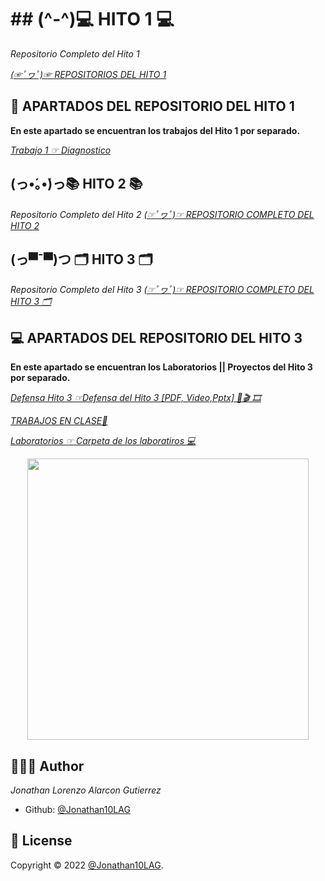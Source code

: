 # ## (^-^)💻 HITO 1 💻

*Repositorio Completo del Hito 1*

<A href="https://github.com/Ilia-sarzo/estructura-de-datos-/tree/main/hito%201"> *(☞ﾟヮﾟ)☞ REPOSITORIOS DEL HITO 1*  </A>


## 🚀 APARTADOS DEL REPOSITORIO DEL HITO 1

**En este apartado se encuentran los trabajos del Hito 1 por separado.**


*<A href="https://github.com/Jonathan10LAG/ESTRUCTURA-DE-DATOS/tree/main/HITO1"> Trabajo 1 ☞ Diagnostico </A>*
## (っ•́｡•́)っ📚  HITO 2 📚

*Repositorio Completo del Hito 2*
<A href="https://github.com/Jonathan10LAG/ESTRUCTURA-DE-DATOS/tree/main/HITO2"> *(☞ﾟヮﾟ)☞ REPOSITORIO COMPLETO DEL HITO 2*  </A>

## (っ▀¯▀)つ 🗂️​ HITO 3 🗂️​

*Repositorio Completo del Hito 3*
<A href="https://github.com/Ilia-sarzo/Baase-de-Datos-ll/tree/main/hito3"> *(☞ﾟヮﾟ)☞ REPOSITORIO COMPLETO DEL HITO 3 🗂️​*  </A>

## ​💻​​ APARTADOS DEL REPOSITORIO DEL HITO 3

**En este apartado se encuentran los Laboratorios || Proyectos del Hito 3 por separado.**

*<A href="https://github.com/Jonathan10LAG/ESTRUCTURA-DE-DATOS/tree/main/HITO3">Defensa  Hito 3 ☞Defensa  del Hito 3 [PDF, Video,Pptx] ​📙​🎬 🎞️​</A>*

*<A href="https://github.com/Jonathan10LAG/ESTRUCTURA-DE-DATOS/tree/main/HITO3">TRABAJOS EN CLASE​📙​</A>*


*<A href="https://github.com/Jonathan10LAG/ESTRUCTURA-DE-DATOS/tree/main/HITO3/defensa_pilas_hito3"> Laboratorios ☞   Carpeta de los laboratiros  💻 </A>*

<p align="center">
    <img src="https://guiauniversitaria.mx/wp-content/uploads/2019/11/por-que%CC%81-estudiar-ingenieri%CC%81a-en-sistemas.jpg" width="450">
</p>


## 🧑🏻‍💻 Author

*Jonathan Lorenzo Alarcon Gutierrez*
- Github: [@Jonathan10LAG](https://github.com/Jonathan10LAG)

## 📝 License

Copyright © 2022 [@Jonathan10LAG](https://github.com/Jonathan10LAG).
